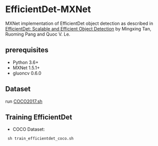 # EfficientDet-MXNet
MXNet implementation of EfficientDet object detection as described in [EfficientDet: Scalable and Efficient Object Detection](https://arxiv.org/pdf/1911.09070) by Mingxing Tan, Ruoming Pang and Quoc V. Le.

## prerequisites
* Python 3.6+
* MXNet 1.5.1+
* gluoncv 0.6.0

## Dataset
run [COCO2017.sh](https://github.com/toandaominh1997/EfficientDet.Pytorch/blob/master/datasets/scripts/COCO2017.sh)

## Training EfficientDet
- COCO Dataset:
```
 sh train_efficientdet_coco.sh
```